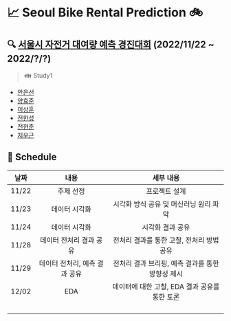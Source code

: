 # :chart_with_upwards_trend: Seoul Bike Rental Prediction :bike:
## :mag: [서울시 자전거 대여량 예측 경진대회](https://dacon.io/competitions/open/235576/overview/description) (2022/11/22 ~ 2022/?/?)


> :family: Study1
- [안은선](https://github.com/eunsunahn)
- [양효준](https://github.com/HyoJoon-Yang)
- [이상훈](https://github.com/Dawnnote)
- [전한성](https://github.com/hansung-jeon)
- [전현준](https://github.com/Hjun96)
- [지우근](https://github.com/UGeunJi)


## :date: Schedule
| 날짜 | 내용 | 세부 내용 |
| :---: | :---: | :---: |
| 11/22 | 주제 선정 | 프로젝트 설계 |
| 11/23 | 데이터 시각화 | 시각화 방식 공유 및 머신러닝 원리 파악 |
| 11/24 | 데이터 시각화 | 시각화 결과 공유 |
| 11/28 | 데이터 전처리 결과 공유 | 전처리 결과를 통한 고찰, 전처리 방법 공유 |
| 11/29 | 데이터 전처리, 예측 결과 공유 | 전처리 결과 브리핑, 예측 결과를 통한 방향성 제시 |
| 12/02 | EDA | 데이터에 대한 고찰, EDA 결과 공유를 통한 토론 | 
||||
||||
||||
||||
